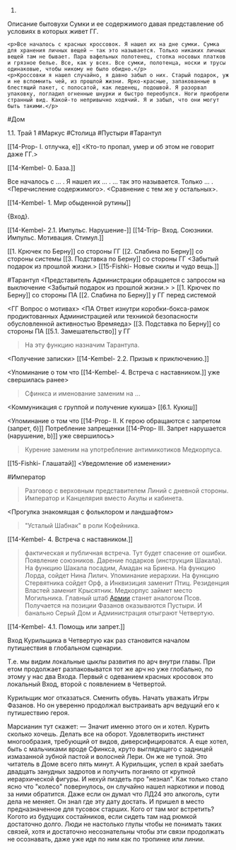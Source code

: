 1. 
Описание бытовухи
Сумки и ее содержимого давая представление об условиях в которых живет ГГ.

    <p>Все началось с красных кроссовок. Я нашел их на дне сумки. Сумка для хранения личных вещей – так это называется. Только никаких личных вещей там не бывает. Пара вафельных полотенец, стопка носовых платков и грязное белье. Все, как у всех. Все сумки, полотенца, носки и трусы одинаковые, чтобы никому не было обидно.</p>
    <p>Кроссовки я нашел случайно, я давно забыл о них. Старый подарок, уж и не вспомнить чей, из прошлой жизни. Ярко-красные, запакованные в блестящий пакет, с полосатой, как леденец, подошвой. Я разорвал упаковку, погладил огненные шнурки и быстро переобулся. Ноги приобрели странный вид. Какой-то непривычно ходячий. Я и забыл, что они могут быть такими.</p>

#Дом 

1.1. Трай 1 #Маркус #Столица #Пустыри #Тарантул

[[14-Prop- I. отлучка, е]]
<Кто-то пропал, умер и об этом не говорит даже ГГ.>

[[14-Kembel- 0. База.]]

Все началось с ... . Я нашел их ... . ... так это называется. 
Только ... . <Перечисление содержимого>. <Сравнение с тем же у остальных>. 

[[14-Kembel- 1. Мир обыденной рутины]]


{Вход}. 

[[14-Kembel- 2.1. Импульс. Нарушение-]]
[[14-Trip- Вход. Союзники. Импульс. Мотивация. Стимул.]]

[[1. Крючек по Берну]] со стороны ГГ
[[2. Слабина по Берну]] со стороны системы
[[3. Подставка по Берну]] со стороны ГГ
<Забытый подарок из прошлой жизни.>
[[15-Fishki- Новые скилы и чудо вещь.]]


#Тарантул 
<Представитель Администрации обращается с запросом на выключение <Забытый подарок из прошлой жизни.> >
[[1. Крючек по Берну]] со стороны ПА
[[2. Слабина по Берну]] у ГГ перед системой

<ГГ Вопрос о мотивах>
<ПА Ответ изнутри коробки-бокса-рамок продиктованных Администрацией или техникой безопасности обусловленной активностью Времяеда>
[[3. Подставка по Берну]] со стороны ПА
[[5.1. Замешательство]] у ГГ
> На эту функцию назначим Тарантула.

<Получение записки>
[[14-Kembel- 2.2. Призыв к приключению.]]

<Упоминание о том что [[14-Kembel- 4. Встреча с наставником.]] уже свершилась ранее>
> Cфинкса и именование заменим на ...

<Коммуникация с группой и получение кукиша>
[[6.1. Кукиш]]

<Упоминание о том что 
[[14-Prop- II. К герою обращаются с запретом (запрет, б)]] Потребление запрещенки [[14-Prop- III. Запрет нарушается (нарушение, b)]] уже свершилось>
> Курение заменим на употребление антимикотиков Медкорпуса.

[[15-Fishki- Глашатай]]
<Уведомление об изменении>

#Император
> Разговор с верховным представителем Линий с дневной стороны. Император и Канцелярия вместо Акулы и кабинета.

<Прогулка знакомящая с фольклором и ландшафтом>
>"Усталый Шабнак" в роли Кофейника. 
 
[[14-Kembel- 4. Встреча с наставником.]] 
>фактическая и публичная встреча. Тут будет спасение от ошибки. Появление союзников. Дарение подарков (инструкция Шакала).
>На функцию Шакала посадим, Амадан на Бриена. На функцию Лорда, сойдет Нина Лилич.
>Упоминание иерархии. На функцию Стервятника сойдет Орф, а Инквизиция заменит Птиц. Резиденция Властей заменит Крысятник. Медкорпус займет место Могильника. Главный штаб [Армии](https://pathologic.fandom.com/ru/wiki/%D0%90%D1%80%D0%BC%D0%B8%D1%8F "Армия") станет аналогом Псов. Получается на позиции Фазанов оказываются Пустыри. И банально Серый Дом и Администрация отыграют Четвертую. 

[[14-Kembel- 4.1. Помощь или запрет.]]

Вход Курильщика в Четвертую как раз становится началом путишествия в глобальном сценарии.

Т.е. мы видим локальные цыклы развития по арч внутри главы. При етом продолжает разпаковыватся тот же арч но уже глобально, по этому у нас два Входа. Первый с одеванием красных кросовок это локальный Вход, второй с появлением в Четвертой.

Курильщик мог отказаться. Сменить обувь.  Начать уважать Игры Фазанов. Но он уверенно продолжал выстраивать арч ведущий его к путишествию героя.

Марсианин тут скажет:
— Значит именно этого он и хотел. Курить сколько хочешь. Делать все на оборот. Удовлетворить инстинкт многообразия, требующий от видов, диверсифицироватся. А еще хотел, быть с мальчиками вроде Сфинкса, круто выглядящего с задницей измазанной зубной пастой и волосней Лери. Он же не тупой. Это читатель в Доме всего пять минут. А Курильщик, успел в край заебать двадцать занудных задротов и получить поганяло от крупной иерархической фигуры. И нехуй пиздеть про "незнал". Как только стало ясно что "колесо" повернулось, он случайно нашел наркотики и повод за ними обратится. Даже если он думал что ЛД24 это алкоголь, сути дела не меняет. Он знал где эту дату достать. И пришел в место предназначенное для тусовок старших. Кого от там мог встретить? Когото из будущих состайников, если сидеть там над рюмкой достаточно долго. Люди не настолько глупы чтобы не понимать таких связей, хотя и достаточно несознательны чтобы эти связи продолжать не осознавать, даже уже идя по ним как по тропинке или линии.